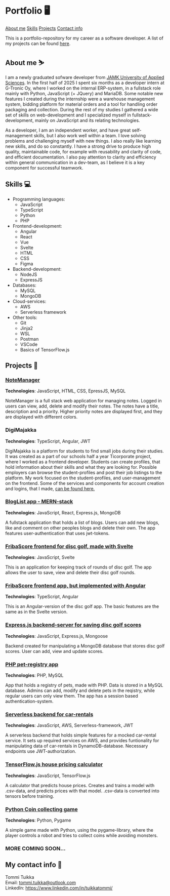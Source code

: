 # Portfolio 🖥️

[About me](#about-me-%EF%B8%8F)
[Skills](#skills-)
[Projects](#projects-)
[Contact info](#my-contact-info-)

This is a portfolio-repository for my career as a software developer. A list of my projects can be found [here](#projects-).

## About me ⛷️

I am a newly graduated sofware developer from [JAMK University of Applied Sciences](https://www.jamk.fi/en). In the first half of 2025 I spent six months as a developer intern at G-Tronic Oy, where I worked on the internal ERP-system, in a fullstack role mainly with Python, JavaScript (+ JQuery) and MariaDB. Some notable new features I created during the internship were a warehouse management system, bidding platform for material orders and a tool for handling order packaging and collection. During the rest of my studies I gathered a wide set of skills on web-development and I specialized myself in fullstack-development, mainly on JavaScript and its relating technologies.

As a developer, I am an independent worker, and have great self-management skills, but I also work well within a team. I love solving problems and challenging myself with new things. I also really like learning new skills, and do so constantly. I have a strong drive to produce high quality, maintainable code, for example with reusability and clarity of code, and efficient documentation. I also pay attention to clarity and efficiency within general communication in a dev-team, as I believe it is a key component for successful teamwork.

## Skills 💻

- Programming languages:
  - JavaScript
  - TypeScript
  - Python
  - PHP
- Frontend-development:
  - Angular
  - React
  - Vue
  - Svelte
  - HTML
  - CSS
  - Figma
- Backend-development:
  - NodeJS
  - ExpressJS
- Databases:
  - MySQL
  - MongoDB
- Cloud-services:
  - AWS
  - Serverless framework
- Other tools:
  - Git
  - Jinja2
  - WSL
  - Postman
  - VSCode
  - Basics of TensorFlow.js

## Projects 🔧

### [NoteManager](https://github.com/TuikkaTommi/NoteManager)

**Technologies**: JavaScript, HTML, CSS, EpressJS, MySQL

NoteManager is a full stack web application for managing notes. Logged in users can view, add, delete and modify their notes. The notes have a title, description and a priority. Higher priority notes are displayed first, and they are displayed with different colors.

### DigiMajakka

**Technologies**: TypeScript, Angular, JWT

DigiMajakka is a platform for students to find small jobs during their studies. It was created as a part of our schools half a year Ticorporate project, where I worked as a frontend developer. Students can create profiles, that hold information about their skills and what they are looking for. Possible employers can browse the student-profiles and post their job listings to the platform. My work focused on the student-profiles, and user-management on the frontend. Some of the services and components for account creation and logins, that I made, [can be found here.](https://github.com/TTuikka/portfolio/tree/main/Angular/logins)

### [BlogList app - MERN-stack](https://github.com/TTuikka/portfolio/tree/main/React)

**Technologies**: JavaScript, React, Express.js, MongoDB

A fullstack application that holds a list of blogs. Users can add new blogs, like and comment on other peoples blogs and delete their own. The app features user-authentication that uses jwt-tokens.

### [FribaScore frontend for disc golf, made with Svelte](https://github.com/TTuikka/portfolio/tree/main/Svelte/fribascore)

**Technologies**: JavaScript, Svelte

This is an application for keeping track of rounds of disc golf. The app allows the user to save, view and delete their disc golf rounds.

### [FribaScore frontend app, but implemented with Angular](https://github.com/TTuikka/portfolio/tree/main/Angular/fribascore)

**Technologies**: TypeScript, Angular

This is an Angular-version of the disc golf app. The basic features are the same as in the Svelte version.

### [Express.js backend-server for saving disc golf scores](https://github.com/TTuikka/portfolio/tree/main/Express/playerscorebackend)

**Technologies**: JavaScript, Express.js, Mongoose

Backend created for manipulating a MongoDB database that stores disc golf scores. User can add, view and update scores.

### [PHP pet-registry app](https://github.com/TTuikka/portfolio/tree/main/PHP/lemmikkirekisteri)

**Technologies**: PHP, MySQL

App that holds a registry of pets, made with PHP. Data is stored in a MySQL database. Admins can add, modify and delete pets in the reqistry, while regular users can only view them. The app has a session based authentication-system. 

### [Serverless backend for car-rentals](https://github.com/TTuikka/portfolio/tree/main/Serverless-AWS/car-rental-backend)

**Technologies**: JavaScript, AWS, Serverless-framework, JWT

A serverless backend that holds simple features for a mocked car-rental service. It sets up required services on AWS, and provides funtionality for manipulating data of car-rentals in DynamoDB-database. Necessary endpoints use JWT-authorization.

### [TensorFlow.js house pricing calculator](https://github.com/TTuikka/portfolio/tree/main/TensorFlow.js/house_pricing_calculator)

**Technologies**: JavaScript, TensorFlow.js

A calculator that predicts house prices. Creates and trains a model with .csv-data, and predicts prices with that model. .csv-data is converted into tensors before training.

### [Python Coin collecting game](https://github.com/TTuikka/portfolio/tree/main/Python/RoboGame)

**Technologies**: Python, Pygame

A simple game made with Python, using the pygame-library, where the player controls a robot and tries to collect coins while avoiding monsters. 

### MORE COMING SOON...

## My contact info 📱

Tommi Tuikka <br>
Email: tommi.tuikka@outlook.com <br>
LinkedIn: https://www.linkedin.com/in/tuikkatommi/
